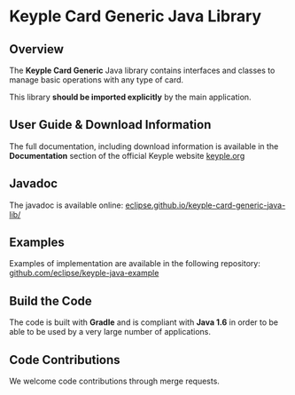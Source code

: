 # Keyple Card Generic Java Library

## Overview

The **Keyple Card Generic** Java library contains interfaces and classes to manage basic operations with any type of card.

This library **should be imported explicitly** by the main application.

## User Guide & Download Information

The full documentation, including download information is available in the **Documentation** section of the official Keyple website [keyple.org](https://keyple.org)

## Javadoc

The javadoc is available online: [eclipse.github.io/keyple-card-generic-java-lib/](https://eclipse.github.io/keyple-card-generic-java-lib/)

## Examples

Examples of implementation are available in the following repository: [github.com/eclipse/keyple-java-example](https://github.com/eclipse/keyple-java-example)

## Build the Code

The code is built with **Gradle** and is compliant with **Java 1.6** in order to be able to be used by a very large number of applications.

## Code Contributions

We welcome code contributions through merge requests.